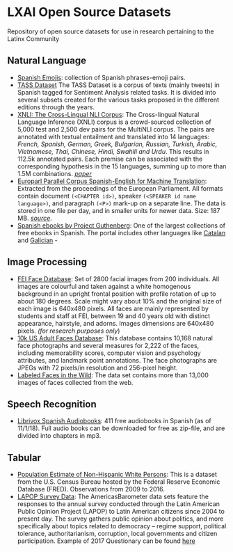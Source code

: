 # LXAI Open Source Datasets

Repository of open source datasets for use in research pertaining to the Latinx Community




## Natural Language
- [Spanish Emojis](https://github.com/latinxinai/opensourced-datasets/blob/master/datasets/spanish_emojis.csv): collection of Spanish phrases-emoji pairs.  
- [TASS Dataset](http://www.sepln.org/workshops/tass/tass_data/download.php) The TASS Dataset is a corpus of texts (mainly tweets) in Spanish tagged for Sentiment Analysis related tasks. It is divided into several subsets created for the various tasks proposed in the different editions through the years. 
- [XNLI: The Cross-Lingual NLI Corpus](https://github.com/facebookresearch/XNLI): The Cross-lingual Natural Language Inference (XNLI) corpus is a crowd-sourced collection of 5,000 test and 2,500 dev pairs for the MultiNLI corpus. The pairs are annotated with textual entailment and translated into 14 languages: *French, Spanish, German, Greek, Bulgarian, Russian, Turkish, Arabic, Vietnamese, Thai, Chinese, Hindi, Swahili and Urdu*. This results in 112.5k annotated pairs. Each premise can be associated with the corresponding hypothesis in the 15 languages, summing up to more than 1.5M combinations. [*paper*](https://research.fb.com/publications/xnli-evaluating-cross-lingual-sentence-representations/)  
- [Europarl Parallel Corpus Spanish-English for Machine Translation](http://statmt.org/europarl/v7/es-en.tgz): Extracted from the proceedings of the European Parliament. All formats contain document `(<CHAPTER id>)`, speaker `(<SPEAKER id name language>)`, and paragraph `(<P>)` mark-up on a separate line. The data is stored in one file per day, and in smaller units for newer data. Size: 187 MB. [*source*](http://statmt.org/europarl/).
- [Spanish ebooks by Project Guthenberg](http://www.gutenberg.org/browse/languages/es): One of the largest collections of free ebooks in Spanish. The portal includes other languages like [Catalan](http://www.gutenberg.org/browse/languages/ca) and [Galician](http://www.gutenberg.org/browse/languages/gl.)  - 


## Image Processing
- [FEI Face Database](https://fei.edu.br/~cet/facedatabase.html): Set of 2800 facial images from 200 individuals. All images are colourful and taken against a white homogenous background in an upright frontal position with profile rotation of up to about 180 degrees. Scale might vary about 10% and the original size of each image is 640x480 pixels. All faces are mainly represented by students and staff at FEI, between 19 and 40 years old with distinct appearance, hairstyle, and adorns. Images dimensions are 640x480 pixels. *(for research purposes only*)
- [10k US Adult Faces Database](http://wilmabainbridge.com/facememorability2.html): This database contains 10,168 natural face photographs and several measures for 2,222 of the faces, including memorability scores, computer vision and psychology attributes, and landmark point annotations. The face photographs are JPEGs with 72 pixels/in resolution and 256-pixel height.
- [Labeled Faces in the Wild](http://vis-www.cs.umass.edu/lfw/): The data set contains more than 13,000 images of faces collected from the web. 

## Speech Recognition
- [Librivox Spanish Audiobooks](https://librivox.org/search?primary_key=5&search_category=language&search_page=1&search_form=get_results): 411 free audiobooks in Spanish (as of 11/1/18). Full audio books can be downloaded for free as zip-file, and are divided into chapters in mp3.

## Tabular
- [Population Estimate of Non-Hispanic White Persons](https://www.kaggle.com/census/population-estimate-of-non-hispanic-white-persons): This is a dataset from the U.S. Census Bureau hosted by the Federal Reserve Economic Database (FRED). Observations from 2009 to 2016. 
- [LAPOP Survey Data](https://www.vanderbilt.edu/lapop/data-access.php): The AmericasBarometer data sets feature the responses to the annual survey conducted through the Latin American Public Opinion Project (LAPOP) to Latin American citizens since 2004 to present day. The survey gathers public opinion about politics, and more specifically about topics related to democracy – regime support, political tolerance, authoritarianism, corruption, local governments and citizen participation. Example of 2017 Questionary can be found [here](https://www.vanderbilt.edu/lapop/ab2016/AB2017-v18.0-Eng-170523_W.pdf)

